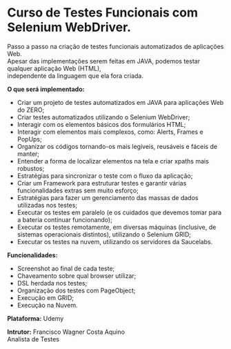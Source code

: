 # Curso de Testes Funcionais com Selenium WebDriver.

Passo a passo na criação de testes funcionais automatizados de aplicações Web.<br>
Apesar das implementações serem feitas em JAVA, podemos testar qualquer aplicação Web (HTML),<br>
independente da linguagem que ela fora criada.<br>

<b>O que será implementado:</b>
* Criar um projeto de testes automatizados em JAVA para aplicações Web do ZERO;
* Criar testes automatizados utilizando o Selenium WebDriver;
* Interagir com os elementos básicos dos formulários HTML;
* Interagir com elementos mais complexos, como: Alerts, Frames e PopUps;
* Organizar os códigos tornando-os mais legíveis, reusáveis e fáceis de manter;
* Entender a forma de localizar elementos na tela e criar xpaths mais robustos;
* Estratégias para sincronizar o teste com o fluxo da aplicação;
* Criar um Framework para estruturar testes e garantir várias funcionalidades extras sem muito esforço;
* Estratégias para fazer um gerenciamento das massas de dados utilizadas nos testes;
* Executar os testes em paralelo (e os cuidados que devemos tomar para a bateria continuar funcionando);
* Executar os testes remotamente, em diversas máquinas (inclusive, de sistemas operacionais distintos), utilizando o Selenium GRID;
* Executar os testes na nuvem, utilizando os servidores da Saucelabs.

<b>Funcionalidades:</b>
* Screenshot ao final de cada teste; 
* Chaveamento sobre qual browser utilizar;
* DSL herdada nos testes;
* Organização dos testes com PageObject;
* Execução em GRID;
* Execução na Nuvem.

<b>Plataforma:</b> Udemy

<b>Intrutor:</b> Francisco Wagner Costa Aquino<br>
Analista de Testes<br>
